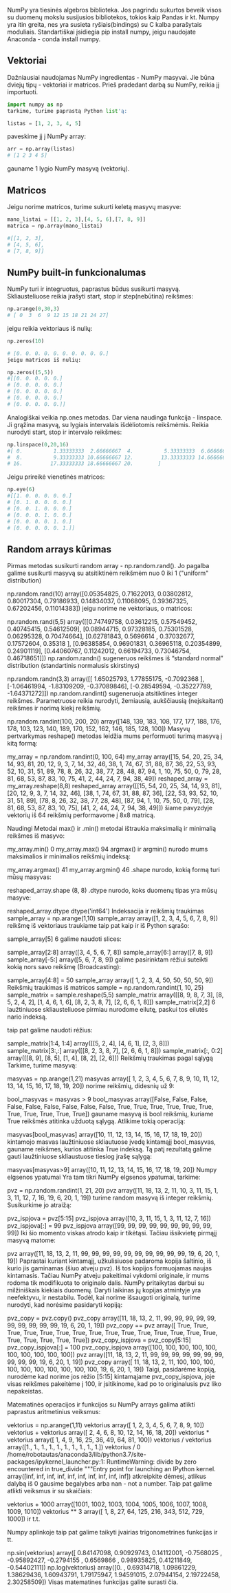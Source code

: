 NumPy yra tiesinės algebros biblioteka. Jos pagrindu sukurtos beveik visos su duomenų mokslu susijusios bibliotekos, tokios kaip Pandas ir kt. Numpy yra itin greita, nes yra susieta ryšiais(bindings) su C kalba parašytais moduliais.
Standartiškai įsidiegia pip install numpy, jeigu naudojate Anaconda - conda install numpy.

## Vektoriai
Dažniausiai naudojamas NumPy ingredientas - NumPy masyvai. Jie būna dviejų tipų - vektoriai ir matricos.
Prieš pradedant darbą su NumPy, reikia jį importuoti.
```python
import numpy as np
tarkime, turime paprastą Python list'ą:
```
```python
listas = [1, 2, 3, 4, 5]
```
paveskime jį į NumPy array:
```python
arr = np.array(listas)
# [1 2 3 4 5]
```
gauname 1 lygio NumPy masyvą (vektorių).
## Matricos
Jeigu norime matricos, turime sukurti keletą masyvų masyve:
```python
mano_listai = [[1, 2, 3],[4, 5, 6],[7, 8, 9]]
matrica = np.array(mano_listai)

#[[1, 2, 3],
# [4, 5, 6],
# [7, 8, 9]]
```
## NumPy built-in funkcionalumas
NumPy turi ir integruotus, paprastus būdus susikurti masyvą. Skliausteliuose reikia įrašyti start, stop ir step(nebūtina) reikšmes:
```python
np.arange(0,30,3)
# [ 0  3  6  9 12 15 18 21 24 27]
```
jeigu reikia vektoriaus iš nulių:
```python
np.zeros(10)

# [0. 0. 0. 0. 0. 0. 0. 0. 0. 0.]
jeigu matricos iš nulių:

np.zeros((5,5))
#[[0. 0. 0. 0. 0.]
# [0. 0. 0. 0. 0.]
# [0. 0. 0. 0. 0.]
# [0. 0. 0. 0. 0.]
# [0. 0. 0. 0. 0.]]
```
Analogiškai veikia np.ones metodas. Dar viena naudinga funkcija - linspace. Ji grąžina masyvą, su lygiais intervalais išdėliotomis reikšmėmis. Reikia nurodyti start, stop ir intervalo reikšmes:
```python
np.linspace(0,20,16)
#[ 0.          1.33333333  2.66666667  4.          5.33333333  6.66666667
#  8.          9.33333333 10.66666667 12.         13.33333333 14.66666667
# 16.         17.33333333 18.66666667 20.        ]
```
Jeigu prireikė vienetinės matricos:
```python
np.eye(6)
#[[1. 0. 0. 0. 0. 0.]
# [0. 1. 0. 0. 0. 0.]
# [0. 0. 1. 0. 0. 0.]
# [0. 0. 0. 1. 0. 0.]
# [0. 0. 0. 0. 1. 0.]
# [0. 0. 0. 0. 0. 1.]]
```
## Random arrays kūrimas
Pirmas metodas susikurti random array - np.random.rand(). Jo pagalba galime susikurti masyvą su atsitiktinėm reikšmėm nuo 0 iki 1 ("uniform" distribution)

np.random.rand(10)
array([0.05354825, 0.71622013, 0.03802812, 0.80017304, 0.79186933,
       0.14834037, 0.11068095, 0.39367325, 0.67202456, 0.11014383])
jeigu norime ne vektoriaus, o matricos:

np.random.rand(5,5)
array([[0.74749758, 0.03612215, 0.57549452, 0.40745415, 0.54612509],
       [0.08944715, 0.97328185, 0.75301528, 0.06295328, 0.70474664],
       [0.62781843, 0.5696614 , 0.37032677, 0.17572604, 0.35318   ],
       [0.96385854, 0.96901831, 0.36965118, 0.20354899, 0.24901119],
       [0.44060767, 0.11242012, 0.66194733, 0.73046754, 0.46718651]])
np.random.randn() sugeneruos reikšmes iš “standard normal” distribution (standartinis normalusis skirstinys)

np.random.randn(3,3)
array([[ 1.65025793,  1.77855175, -0.7092368 ],
       [-1.06461994, -1.83109209, -0.37089846],
       [-0.28549594, -0.35227789, -1.64371272]])
np.random.randint() sugeneruoja atsitiktines integer reikšmes. Parametruose reikia nurodyti, žemiausią, aukščiausią (neįskaitant) reikšmes ir norimą kiekį reikšmių.

np.random.randint(100, 200, 20)
array([148, 139, 183, 108, 177, 177, 188, 176, 178, 103, 123, 140, 189,
       170, 152, 162, 146, 185, 128, 100])
Masyvų pertvarkymas
reshape() metodas leidžia mums performuoti turimą masyvą į kitą formą:

my_array = np.random.randint(0, 100, 64)
my_array
array([15, 54, 20, 25, 34, 14, 93, 81, 20, 12,  9,  3,  7, 14, 32, 46, 38,
        1, 74, 67, 31, 88, 87, 36, 22, 53, 93, 52, 10, 31, 51, 89, 78,  8,
       26, 32, 38, 77, 28, 48, 87, 94,  1, 10, 75, 50,  0, 79, 28, 81, 68,
       53, 87, 83, 10, 75, 41,  2, 44, 24,  7, 94, 38, 49])
reshaped_array = my_array.reshape(8,8)
reshaped_array
array([[15, 54, 20, 25, 34, 14, 93, 81],
       [20, 12,  9,  3,  7, 14, 32, 46],
       [38,  1, 74, 67, 31, 88, 87, 36],
       [22, 53, 93, 52, 10, 31, 51, 89],
       [78,  8, 26, 32, 38, 77, 28, 48],
       [87, 94,  1, 10, 75, 50,  0, 79],
       [28, 81, 68, 53, 87, 83, 10, 75],
       [41,  2, 44, 24,  7, 94, 38, 49]])
šiame pavyzdyje vektorių iš 64 reikšmių performavome į 8x8 matricą.

Naudingi Metodai
max() ir .min() metodai ištraukia maksimalią ir minimalią reikšmes iš masyvo:

my_array.min()
0
my_array.max()
94
argmax() ir argmin() nurodo mums maksimalios ir minimalios reikšmių indeksą:

my_array.argmax()
41
my_array.argmin()
46
.shape nurodo, kokią formą turi mūsų masyvas:

reshaped_array.shape
(8, 8)
.dtype nurodo, koks duomenų tipas yra mūsų masyve:

reshaped_array.dtype
dtype('int64')
Indeksacija ir reikšmių traukimas
sample_array = np.arange(1,10)
sample_array
array([1, 2, 3, 4, 5, 6, 7, 8, 9])
reikšmę iš vektoriaus traukiame taip pat kaip ir iš Python sąrašo:

sample_array[5]
6
galime naudoti slices:

sample_array[2:8]
array([3, 4, 5, 6, 7, 8])
sample_array[6:]
array([7, 8, 9])
sample_array[-5:]
array([5, 6, 7, 8, 9])
galime pasirinktam rėžiui suteikti kokią nors savo reikšmę (Broadcasting):

sample_array[4:8] = 50
sample_array
array([ 1,  2,  3,  4, 50, 50, 50, 50,  9])
Reikšmių traukimas iš matricos
sample = np.random.randint(1, 10, 25)
sample_matrix = sample.reshape(5,5)
sample_matrix
array([[8, 9, 8, 7, 3],
       [8, 5, 2, 4, 2],
       [1, 4, 6, 1, 6],
       [8, 2, 3, 8, 7],
       [2, 6, 6, 1, 8]])
sample_matrix[2,2] 
6
laužtiniuose skliausteliuose pirmiau nurodome eilutę, paskui tos eilutės nario indeksą.

taip pat galime naudoti rėžius:

sample_matrix[1:4, 1:4]
array([[5, 2, 4],
       [4, 6, 1],
       [2, 3, 8]])
sample_matrix[3:,:]
array([[8, 2, 3, 8, 7],
       [2, 6, 6, 1, 8]])
sample_matrix[:, 0:2]
array([[8, 9],
       [8, 5],
       [1, 4],
       [8, 2],
       [2, 6]])
Reikšmių traukimas pagal sąlygą
Tarkime, turime masyvą:

masyvas = np.arange(1,21)
masyvas
array([ 1,  2,  3,  4,  5,  6,  7,  8,  9, 10, 11, 12, 13, 14, 15, 16, 17,
       18, 19, 20])
norime reikšmių, didesnių už 9:

bool_masyvas = masyvas > 9
bool_masyvas
array([False, False, False, False, False, False, False, False, False,
        True,  True,  True,  True,  True,  True,  True,  True,  True,
        True,  True])
gauname masyvą iš bool reikšmių, kuriame True reikšmės atitinka užduotą sąlygą. Atlikime tokią operaciją:

masyvas[bool_masyvas]
array([10, 11, 12, 13, 14, 15, 16, 17, 18, 19, 20])
kintamojo masvas laužtiniuose skliautuose įvedę kintamąjį bool_masyvas, gauname reikšmes, kurios atitinka True indeksą. Tą patį rezultatą galime gauti laužtiniuose skliaustuose tiesiog įrašę sąlygą:

masyvas[masyvas>9]
array([10, 11, 12, 13, 14, 15, 16, 17, 18, 19, 20])
Numpy elgsenos ypatumai
Yra tam tikri NumPy elgsenos ypatumai, tarkime:

pvz = np.random.randint(1, 21, 20)
pvz
array([11, 18, 13,  2, 11, 10,  3, 11, 15,  1,  3, 11, 12,  7, 16, 19,  6,
       20,  1, 19])
turime random masyvą iš integer reikšmių. Susikurkime jo atraižą:

pvz_ispjova = pvz[5:15]
pvz_ispjova
array([10,  3, 11, 15,  1,  3, 11, 12,  7, 16])
pvz_ispjova[:] = 99
pvz_ispjova
array([99, 99, 99, 99, 99, 99, 99, 99, 99, 99])
Iki šio momento viskas atrodo kaip ir tikėtąsi. Tačiau išsikvietę pirmąjį masyvą matome:

pvz
array([11, 18, 13,  2, 11, 99, 99, 99, 99, 99, 99, 99, 99, 99, 99, 19,  6,
       20,  1, 19])
Paprastai kuriant kintamąjį, užkulisiuose padaroma kopija šaltinio, iš kurio jis gaminamas (šiuo atveju pvz). Iš tos kopijos formuojamas naujas kintamasis. Tačiau NumPy atveju pakeitimai vykdomi originale, ir mums rodoma tik modifikuota to originalo dalis. NumPy pritaikytas darbui su milžiniškais kiekiais duomenų. Daryti laikinas jų kopijas atmintyje yra neefektyvu, ir nestabilu. Todėl, kai norime išsaugoti originalą, turime nurodyti, kad norėsime pasidaryti kopiją:

pvz_copy = pvz.copy()
pvz_copy
array([11, 18, 13,  2, 11, 99, 99, 99, 99, 99, 99, 99, 99, 99, 99, 19,  6,
       20,  1, 19])
pvz_copy == pvz
array([ True,  True,  True,  True,  True,  True,  True,  True,  True,
        True,  True,  True,  True,  True,  True,  True,  True,  True,
        True,  True])
pvz_copy_ispjova = pvz_copy[5:15]
pvz_copy_ispjova[:] = 100
pvz_copy_ispjova
array([100, 100, 100, 100, 100, 100, 100, 100, 100, 100])
pvz
array([11, 18, 13,  2, 11, 99, 99, 99, 99, 99, 99, 99, 99, 99, 99, 19,  6,
       20,  1, 19])
pvz_copy
array([ 11,  18,  13,   2,  11, 100, 100, 100, 100, 100, 100, 100, 100,
       100, 100,  19,   6,  20,   1,  19])
Taigi, pasidarėme kopiją, nurodėme kad norime jos rėžio [5:15] kintamąjame pvz_copy_ispjova, joje visas reikšmes pakeitėme į 100, ir įsitikinome, kad po to originalusis pvz liko nepakeistas.

Matematinės operacijos ir funkcijos
su NumPy arrays galima atlikti paprastus aritmetinius veiksmus:

vektorius = np.arange(1,11)
vektorius
array([ 1,  2,  3,  4,  5,  6,  7,  8,  9, 10])
vektorius + vektorius
array([ 2,  4,  6,  8, 10, 12, 14, 16, 18, 20])
vektorius * vektorius
array([  1,   4,   9,  16,  25,  36,  49,  64,  81, 100])
vektorius / vektorius
array([1., 1., 1., 1., 1., 1., 1., 1., 1., 1.])
vektorius / 0
/home/robotautas/anaconda3/lib/python3.7/site-packages/ipykernel_launcher.py:1: RuntimeWarning: divide by zero encountered in true_divide
  """Entry point for launching an IPython kernel.
array([inf, inf, inf, inf, inf, inf, inf, inf, inf, inf])
atkreipkite dėmesį, atlikus dalybą iš 0 gausime begalybes arba nan - not a number. Taip pat galime atlikti veiksmus ir su skaičiais:

vektorius + 1000
array([1001, 1002, 1003, 1004, 1005, 1006, 1007, 1008, 1009, 1010])
vektorius ** 3
array([   1,    8,   27,   64,  125,  216,  343,  512,  729, 1000])
ir t.t.

Numpy aplinkoje taip pat galime taikyti įvairias trigonometrines funkcijas ir tt.

np.sin(vektorius)
array([ 0.84147098,  0.90929743,  0.14112001, -0.7568025 , -0.95892427,
       -0.2794155 ,  0.6569866 ,  0.98935825,  0.41211849, -0.54402111])
np.log(vektorius)
array([0.        , 0.69314718, 1.09861229, 1.38629436, 1.60943791,
       1.79175947, 1.94591015, 2.07944154, 2.19722458, 2.30258509])
Visas matematines funkcijas galite surasti čia.
